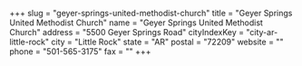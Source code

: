 +++
slug = "geyer-springs-united-methodist-church"
title = "Geyer Springs United Methodist Church"
name = "Geyer Springs United Methodist Church"
address = "5500 Geyer Springs Road"
cityIndexKey = "city-ar-little-rock"
city = "Little Rock"
state = "AR"
postal = "72209"
website = ""
phone = "501-565-3175"
fax = ""
+++
